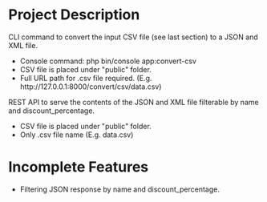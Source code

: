 # Project Description

CLI command to convert the input CSV file (see last section) to a JSON and XML file.
<ul>
<li>Console command: php bin/console app:convert-csv</li>
<li>CSV file is placed under "public" folder.</li>
<li>Full URL path for .csv file required. (E.g. http://127.0.0.1:8000/convert/csv/data.csv)</li>
</ul>

REST API to serve the contents of the JSON and XML file filterable by name and
discount_percentage.
<ul>
<li>CSV file is placed under "public" folder.</li>
<li>Only .csv file name (E.g. data.csv)</li>
</ul>

# Incomplete Features
<ul>
<li>Filtering JSON response by name and discount_percentage.</li>
</ul>